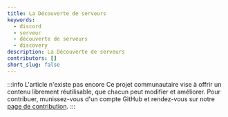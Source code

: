 ```yaml
---
title: La Découverte de serveurs
keywords:
  - discord
  - serveur
  - découverte de serveurs
  - discovery
description: La Découverte de serveurs
contributors: []
short_slug: false
---
```


:::info L'article n'existe pas encore
Ce projet communautaire vise à offrir un contenu librement réutilisable, que chacun peut modifier et améliorer.
Pour contribuer, munissez-vous d'un compte GitHub et rendez-vous sur notre [page de contribution](/wiki/contribuer).
:::
